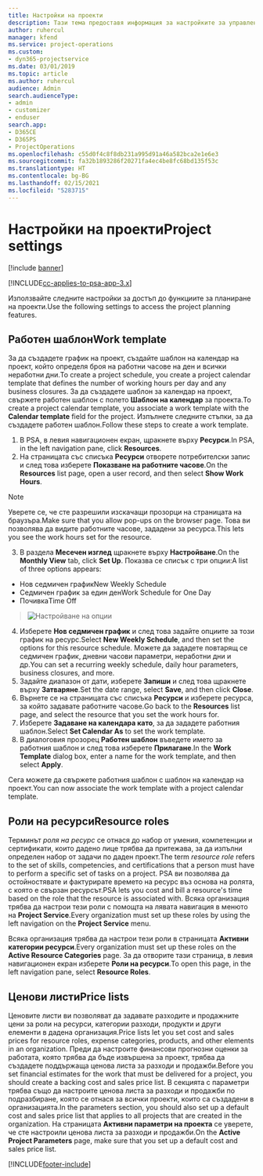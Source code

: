 ```yaml
---
title: Настройки на проекти
description: Тази тема предоставя информация за настройките за управление на проекти.
author: ruhercul
manager: kfend
ms.service: project-operations
ms.custom:
- dyn365-projectservice
ms.date: 03/01/2019
ms.topic: article
ms.author: ruhercul
audience: Admin
search.audienceType:
- admin
- customizer
- enduser
search.app:
- D365CE
- D365PS
- ProjectOperations
ms.openlocfilehash: c55d0f4c8f8db231a995d91a46a582bca2e1e6e3
ms.sourcegitcommit: fa32b1893286f20271fa4ec4be8fc68bd135f53c
ms.translationtype: HT
ms.contentlocale: bg-BG
ms.lasthandoff: 02/15/2021
ms.locfileid: "5283715"
---
```

# <a name="project-settings"></a><span data-ttu-id="a14b1-103">Настройки на проекти</span><span class="sxs-lookup"><span data-stu-id="a14b1-103">Project settings</span></span>

[!include [banner](../includes/psa-now-project-operations.md)]

[!INCLUDE[cc-applies-to-psa-app-3.x](../includes/cc-applies-to-psa-app-3x.md)]

<span data-ttu-id="a14b1-104">Използвайте следните настройки за достъп до функциите за планиране на проекти.</span><span class="sxs-lookup"><span data-stu-id="a14b1-104">Use the following settings to access the project planning features.</span></span>

## <a name="work-template"></a><span data-ttu-id="a14b1-105">Работен шаблон</span><span class="sxs-lookup"><span data-stu-id="a14b1-105">Work template</span></span>

<span data-ttu-id="a14b1-106">За да създадете график на проект, създайте шаблон на календар на проект, който определя броя на работни часове на ден и всички неработни дни.</span><span class="sxs-lookup"><span data-stu-id="a14b1-106">To create a project schedule, you create a project calendar template that defines the number of working hours per day and any business closures.</span></span> <span data-ttu-id="a14b1-107">За да създадете шаблон за календар на проект, свържете работен шаблон с полето **Шаблон на календар** за проекта.</span><span class="sxs-lookup"><span data-stu-id="a14b1-107">To create a project calendar template, you associate a work template with the **Calendar template** field for the project.</span></span> <span data-ttu-id="a14b1-108">Изпълнете следните стъпки, за да създадете работен шаблон.</span><span class="sxs-lookup"><span data-stu-id="a14b1-108">Follow these steps to create a work template.</span></span>

1. <span data-ttu-id="a14b1-109">В PSA, в левия навигационен екран, щракнете върху **Ресурси**.</span><span class="sxs-lookup"><span data-stu-id="a14b1-109">In PSA, in the left navigation pane, click **Resources**.</span></span> 
2. <span data-ttu-id="a14b1-110">На страницата със списъка **Ресурси** отворете потребителски запис и след това изберете **Показване на работните часове**.</span><span class="sxs-lookup"><span data-stu-id="a14b1-110">On the **Resources** list page, open a user record, and then select **Show Work Hours**.</span></span>

  > [!NOTE]
  > <span data-ttu-id="a14b1-111">Уверете се, че сте разрешили изскачащи прозорци на страницата на браузъра.</span><span class="sxs-lookup"><span data-stu-id="a14b1-111">Make sure that you allow pop-ups on the browser page.</span></span> <span data-ttu-id="a14b1-112">Това ви позволява да видите работните часове, зададени за ресурса.</span><span class="sxs-lookup"><span data-stu-id="a14b1-112">This lets you see the work hours set for the resource.</span></span>
  
3. <span data-ttu-id="a14b1-113">В раздела **Месечен изглед** щракнете върху **Настройване**.</span><span class="sxs-lookup"><span data-stu-id="a14b1-113">On the **Monthly View** tab, click **Set Up**.</span></span> <span data-ttu-id="a14b1-114">Показва се списък с три опции:</span><span class="sxs-lookup"><span data-stu-id="a14b1-114">A list of three options appears:</span></span> 

  - <span data-ttu-id="a14b1-115">Нов седмичен график</span><span class="sxs-lookup"><span data-stu-id="a14b1-115">New Weekly Schedule</span></span>
  - <span data-ttu-id="a14b1-116">Седмичен график за един ден</span><span class="sxs-lookup"><span data-stu-id="a14b1-116">Work Schedule for One Day</span></span>
  - <span data-ttu-id="a14b1-117">Почивка</span><span class="sxs-lookup"><span data-stu-id="a14b1-117">Time Off</span></span>

> ![Настройване на опции](media/project-13.png)

4. <span data-ttu-id="a14b1-119">Изберете **Нов седмичен график** и след това задайте опциите за този график на ресурс.</span><span class="sxs-lookup"><span data-stu-id="a14b1-119">Select **New Weekly Schedule**, and then set the options for this resource schedule.</span></span> <span data-ttu-id="a14b1-120">Можете да зададете повтарящ се седмичен график, дневни часови параметри, неработни дни и др.</span><span class="sxs-lookup"><span data-stu-id="a14b1-120">You can set a recurring weekly schedule, daily hour parameters, business closures, and more.</span></span>
5. <span data-ttu-id="a14b1-121">Задайте диапазон от дати, изберете **Запиши** и след това щракнете върху **Затваряне**.</span><span class="sxs-lookup"><span data-stu-id="a14b1-121">Set the date range, select **Save**, and then click **Close**.</span></span> 
6. <span data-ttu-id="a14b1-122">Върнете се на страницата със списъка **Ресурси** и изберете ресурса, за който задавате работните часове.</span><span class="sxs-lookup"><span data-stu-id="a14b1-122">Go back to the **Resources** list page, and select the resource that you set the work hours for.</span></span> 
7. <span data-ttu-id="a14b1-123">Изберете **Задаване на календара като**, за да зададете работния шаблон.</span><span class="sxs-lookup"><span data-stu-id="a14b1-123">Select **Set Calendar As** to set the work template.</span></span> 
8. <span data-ttu-id="a14b1-124">В диалоговия прозорец **Работен шаблон** въведете името за работния шаблон и след това изберете **Прилагане**.</span><span class="sxs-lookup"><span data-stu-id="a14b1-124">In the **Work Template** dialog box, enter a name for the work template, and then select **Apply**.</span></span> 

<span data-ttu-id="a14b1-125">Сега можете да свържете работния шаблон с шаблон на календар на проект.</span><span class="sxs-lookup"><span data-stu-id="a14b1-125">You can now associate the work template with a project calendar template.</span></span>

## <a name="resource-roles"></a><span data-ttu-id="a14b1-126">Роли на ресурси</span><span class="sxs-lookup"><span data-stu-id="a14b1-126">Resource roles</span></span>

<span data-ttu-id="a14b1-127">Терминът *роля на ресурс* се отнася до набор от умения, компетенции и сертификати, които дадено лице трябва да притежава, за да изпълни определен набор от задачи по даден проект.</span><span class="sxs-lookup"><span data-stu-id="a14b1-127">The term *resource role* refers to the set of skills, competencies, and certifications that a person must have to perform a specific set of tasks on a project.</span></span> <span data-ttu-id="a14b1-128">PSA ви позволява да остойностявате и фактурирате времето на ресурс въз основа на ролята, с която е свързан ресурсът.</span><span class="sxs-lookup"><span data-stu-id="a14b1-128">PSA lets you cost and bill a resource's time based on the role that the resource is associated with.</span></span> <span data-ttu-id="a14b1-129">Всяка организация трябва да настрои тези роли с помощта на лявата навигация в менюто на **Project Service**.</span><span class="sxs-lookup"><span data-stu-id="a14b1-129">Every organization must set up these roles by using the left navigation on the **Project Service** menu.</span></span>

<span data-ttu-id="a14b1-130">Всяка организация трябва да настрои тези роли в страницата **Активни категории ресурси**.</span><span class="sxs-lookup"><span data-stu-id="a14b1-130">Every organization must set up these roles on the **Active Resource Categories** page.</span></span> <span data-ttu-id="a14b1-131">За да отворите тази страница, в левия навигационен екран изберете **Роли на ресурси**.</span><span class="sxs-lookup"><span data-stu-id="a14b1-131">To open this page, in the left navigation pane, select **Resource Roles**.</span></span>

## <a name="price-lists"></a><span data-ttu-id="a14b1-132">Ценови листи</span><span class="sxs-lookup"><span data-stu-id="a14b1-132">Price lists</span></span>

<span data-ttu-id="a14b1-133">Ценовите листи ви позволяват да задавате разходите и продажните цени за роли на ресурси, категории разходи, продукти и други елементи в дадена организация.</span><span class="sxs-lookup"><span data-stu-id="a14b1-133">Price lists let you set cost and sales prices for resource roles, expense categories, products, and other elements in an organization.</span></span> <span data-ttu-id="a14b1-134">Преди да настроите финансови прогнозни оценки за работата, която трябва да бъде извършена за проект, трябва да създадете поддържаща ценова листа за разходи и продажби.</span><span class="sxs-lookup"><span data-stu-id="a14b1-134">Before you set financial estimates for the work that must be delivered for a project, you should create a backing cost and sales price list.</span></span> <span data-ttu-id="a14b1-135">В секцията с параметри трябва също да настроите ценова листа за разходи и продажби по подразбиране, която се отнася за всички проекти, които са създадени в организацията.</span><span class="sxs-lookup"><span data-stu-id="a14b1-135">In the parameters section, you should also set up a default cost and sales price list that applies to all projects that are created in the organization.</span></span> <span data-ttu-id="a14b1-136">На страницата **Активни параметри на проекта** се уверете, че сте настроили ценова листа за разходи и продажби.</span><span class="sxs-lookup"><span data-stu-id="a14b1-136">On the **Active Project Parameters** page, make sure that you set up a default cost and sales price list.</span></span>


[!INCLUDE[footer-include](../includes/footer-banner.md)]